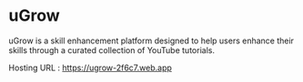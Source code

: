 # uGrow
uGrow is a skill enhancement platform designed to help users enhance their skills through a curated collection of YouTube tutorials.

Hosting URL : https://ugrow-2f6c7.web.app
